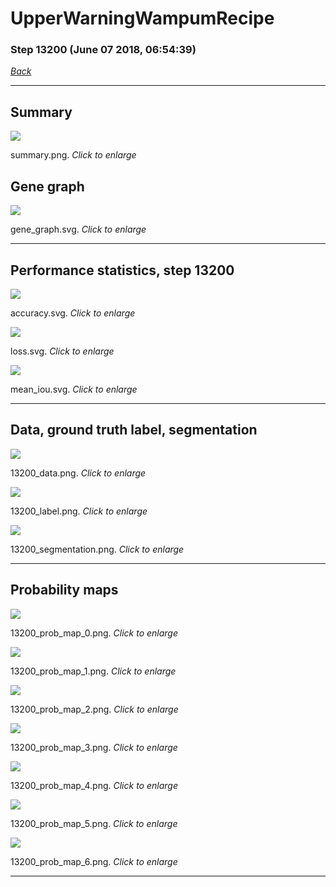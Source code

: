 # UpperWarningWampumRecipe

### Step 13200 (June 07 2018, 06:54:39)

[_Back_](..)

---

## Summary

<div class="images"><a href="media/summary.png"><img  src="media/summary.png" align="center"></a><p>summary.png. <i>Click to enlarge</i></p></div>

## Gene graph

<div class="images"><a href="media/gene_graph.svg"><img  src="media/gene_graph.svg" align="center"></a><p>gene_graph.svg. <i>Click to enlarge</i></p></div>

---

## Performance statistics, step 13200

<div class="images"><a href="media/accuracy.svg"><img class="mini" src="media/accuracy.svg" align="center"></a><p>accuracy.svg. <i>Click to enlarge</i></p></div>
<div class="images"><a href="media/loss.svg"><img class="mini" src="media/loss.svg" align="center"></a><p>loss.svg. <i>Click to enlarge</i></p></div>
<div class="images"><a href="media/mean_iou.svg"><img class="mini" src="media/mean_iou.svg" align="center"></a><p>mean_iou.svg. <i>Click to enlarge</i></p></div>

---

## Data, ground truth label, segmentation

<div class="images"><a href="media/13200_data.png"><img class="mini" src="media/13200_data.png" align="center"></a><p>13200_data.png. <i>Click to enlarge</i></p></div>
<div class="images"><a href="media/13200_label.png"><img class="mini" src="media/13200_label.png" align="center"></a><p>13200_label.png. <i>Click to enlarge</i></p></div>
<div class="images"><a href="media/13200_segmentation.png"><img class="mini" src="media/13200_segmentation.png" align="center"></a><p>13200_segmentation.png. <i>Click to enlarge</i></p></div>

---

## Probability maps

<div class="images"><a href="media/13200_prob_map_0.png"><img class="mini" src="media/13200_prob_map_0.png" align="center"></a><p>13200_prob_map_0.png. <i>Click to enlarge</i></p></div>
<div class="images"><a href="media/13200_prob_map_1.png"><img class="mini" src="media/13200_prob_map_1.png" align="center"></a><p>13200_prob_map_1.png. <i>Click to enlarge</i></p></div>
<div class="images"><a href="media/13200_prob_map_2.png"><img class="mini" src="media/13200_prob_map_2.png" align="center"></a><p>13200_prob_map_2.png. <i>Click to enlarge</i></p></div>
<div class="images"><a href="media/13200_prob_map_3.png"><img class="mini" src="media/13200_prob_map_3.png" align="center"></a><p>13200_prob_map_3.png. <i>Click to enlarge</i></p></div>
<div class="images"><a href="media/13200_prob_map_4.png"><img class="mini" src="media/13200_prob_map_4.png" align="center"></a><p>13200_prob_map_4.png. <i>Click to enlarge</i></p></div>
<div class="images"><a href="media/13200_prob_map_5.png"><img class="mini" src="media/13200_prob_map_5.png" align="center"></a><p>13200_prob_map_5.png. <i>Click to enlarge</i></p></div>
<div class="images"><a href="media/13200_prob_map_6.png"><img class="mini" src="media/13200_prob_map_6.png" align="center"></a><p>13200_prob_map_6.png. <i>Click to enlarge</i></p></div>

---


